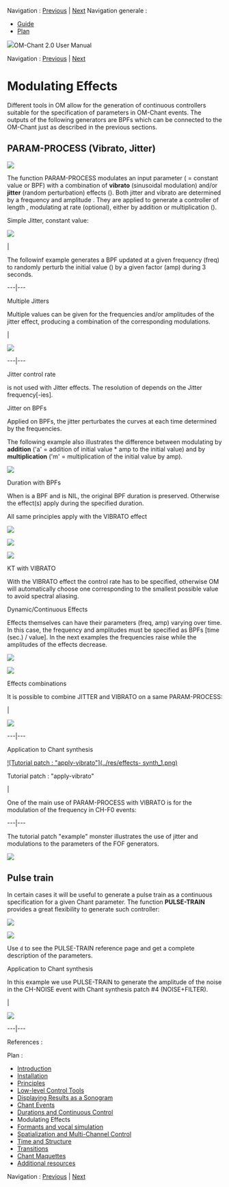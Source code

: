 
Navigation : [Previous](Continuous "page précédente\(Durations and
Continuous Control\)") | [Next](Formants "page
suivante\(Formants and vocal simulation\)")
Navigation generale :

  * [Guide](OM-Chant)
  * [Plan](OM-Chant_1)



![](../tplRes/page/empty.gif)OM-Chant 2.0 User Manual

Navigation : [Previous](Continuous "page précédente\(Durations and
Continuous Control\)") | [Next](Formants "page
suivante\(Formants and vocal simulation\)")



# Modulating Effects

Different tools in OM allow for the generation of continuous controllers
suitable for the specification of parameters in OM-Chant events. The outputs
of the following generators are BPFs which can be connected to the OM-Chant
just as described in the previous sections.

## PARAM-PROCESS (Vibrato, Jitter)

![](../res/param-process.png)

The function PARAM-PROCESS modulates an input parameter (<initval> = constant
value or BPF) with a combination of **vibrato** (sinusoidal modulation) and/or
**jitter** (random perturbation) effects (<function>). Both jitter and vibrato
are determined by a frequency <freq> and amplitude <amp>. They are applied to
generate a controller of length <duration>, modulating <initval> at rate <kt>
(optional), either by addition or multiplication (<op>).

Simple Jitter, constant value:

[![](../res/jitter-1_1.png)](../res/jitter-1.png "Cliquez pour agrandir")

|

The followinf example generates a BPF updated at a given frequency (freq) to
randomly perturb the initial value (<initval>) by a given factor (amp) during
3 seconds.  
  
---|---  
  
Multiple Jitters

Multiple values can be given for the frequencies and/or amplitudes of the
jitter effect, producing a combination of the corresponding modulations.

|

[![](../res/jitter-2_1.png)](../res/jitter-2.png "Cliquez pour agrandir")  
  
---|---  
  
Jitter control rate

<kt> is not used with Jitter effects. The resolution of depends on the Jitter
frequency[-ies].

Jitter on BPFs

Applied on BPFs, the jitter perturbates the curves at each time determined by
the frequencies.

The following example also illustrates the difference between modulating by
**addition** ('a' = addition of initial value * amp to the initial value) and
by **multiplication** ('m' = multiplication of the initial value by amp).

![](../res/jitter-bpf.png)

Duration with BPFs

When <initial-value> is a BPF and <duration> is NIL, the original BPF duration
is preserved. Otherwise the effect(s) apply during the specified duration.

All same principles apply with the VIBRATO effect

![](../res/vibrato-1.png)

![](../res/vibrato-2.png)

![](../res/vibrato-bpf.png)

KT with VIBRATO

With the VIBRATO effect the control rate <kt> has to be specified, otherwise
OM will automatically choose one corresponding to the smallest possible value
to avoid spectral aliasing.

Dynamic/Continuous Effects

Effects themselves can have their parameters (freq, amp) varying over time. In
this case, the frequency and amplitudes must be specified as BPFs [time (sec.)
/ value]. In the next examples the frequencies raise while the amplitudes of
the effects decrease.

![](../res/jitter-dyn.png)

![](../res/vibrato-dyn.png)

Effects combinations

It is possible to combine JITTER and VIBRATO on a same PARAM-PROCESS:

|

[![](../res/effect-combi_1.png)](../res/effect-combi.png "Cliquez pour
agrandir")  
  
---|---  
  
Application to Chant synthesis

[![Tutorial patch : "apply-vibrato"](../res/effects-
synth_1.png)](../res/effects-synth.png "Cliquez pour agrandir")

Tutorial patch : "apply-vibrato"

|

One of the main use of PARAM-PROCESS with VIBRATO is for the modulation of the
frequency in CH-F0 events:  
  
---|---  
  
The tutorial patch "example" monster illustrates the use of jitter and
modulations to the parameters of the FOF generators.

[![](../res/jitter-fofs_1.png)](../res/jitter-fofs.png "Cliquez pour
agrandir")

## Pulse train

In certain cases it will be useful to generate a pulse train as a continuous
specification for a given Chant parameter. The function **PULSE-TRAIN**
provides a great flexibility to generate such controller:

![](../res/pulse-train-1.png)

[![](../res/pulse-train-2_1.png)](../res/pulse-train-2.png "Cliquez pour
agrandir")

Use `d` to see the PULSE-TRAIN reference page and get a complete description
of the parameters.

Application to Chant synthesis

In this example we use PULSE-TRAIN to generate the amplitude of the noise in
the CH-NOISE event with Chant synthesis patch #4 (NOISE+FILTER).

|

[![](../res/pulse-train-synth_1.png)](../res/pulse-train-synth.png "Cliquez
pour agrandir")  
  
---|---  
  
References :

Plan :

  * [Introduction](OM-Chant)
  * [Installation](Install)
  * [Principles](Intro)
  * [Low-level Control Tools](Low)
  * [Displaying Results as a Sonogram](Display)
  * [Chant Events](Events)
  * [Durations and Continuous Control](Continuous)
  * Modulating Effects
  * [Formants and vocal simulation](Formants)
  * [Spatialization and Multi-Channel Control](Spatialization)
  * [Time and Structure](Time)
  * [Transitions](Transitions)
  * [Chant Maquettes](Maquette)
  * [Additional resources](Resources)

Navigation : [Previous](Continuous "page précédente\(Durations and
Continuous Control\)") | [Next](Formants "page
suivante\(Formants and vocal simulation\)")
